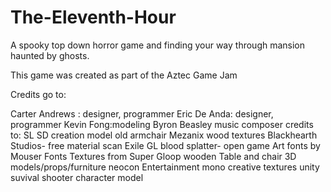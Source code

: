 # The-Eleventh-Hour
A spooky top down horror game and finding your way through mansion haunted by ghosts.

This game was created as part of the Aztec Game Jam 

Credits go to:

Carter Andrews : designer, programmer
Eric De Anda: designer, programmer
Kevin Fong:modeling
Byron Beasley music composer
credits to:
SL SD creation model old armchair
Mezanix wood textures
Blackhearth Studios- free material scan
Exile GL blood splatter- open game Art
fonts by Mouser Fonts
Textures from Super Gloop
wooden Table and chair 3D models/props/furniture neocon Entertainment
mono creative textures
unity suvival shooter character model
